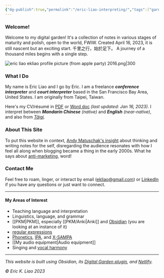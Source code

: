 ```yaml
---
{"dg-publish":true,"permalink":"/eric-liao-interpreting/","tags":["gardenEntry"],"created":"","updated":""}
---
```


### Welcome!

Welcome to my digital garden! It's a collection of notes in various stages of maturity and polish, open to the world, FWIW. Created April 16, 2023, it is still nascent but an exciting start. 千里之行，始於足下。 A journey of a thousand miles begins with a single step.

![eric liao ekliao profile picture (from apple party) 2016.png|300](/img/user/_attachments/eric%20liao%20ekliao%20profile%20picture%20(from%20apple%20party)%202016.png)

### What I Do

My name is Eric Liao and I go by Eric. I am a freelance ***conference interpreter*** and ***court interpreter*** based in the San Francisco Bay Area, United States. I am originally from Taipei, Taiwan. 

Here's my CV/résumé in [PDF](https://drive.google.com/file/d/1x2w2NirxGCWH6FfUQIGFDNAa1wWMs3oS/view?usp=sharing) or [Word doc](https://docs.google.com/document/d/1PSfvw_oGpZYrjDhLmePZDfkx-2DQbcLdtMUTyIZMV40/edit?usp=sharing) *(last updated: Jan 16, 2023)*. I interpret between ***Mandarin Chinese*** *(native)* and ***English*** *(near-native)*, and also from *[Tâigí](https://en.wikipedia.org/wiki/Taiwanese_Hokkien)*.

### About This Site

To put this website in context, [Andy Matuschak's insight](https://notes.andymatuschak.org/About_these_notes?stackedNotes=z4SDCZQeRo4xFEQ8H4qrSqd68ucpgE6LU155C) about thinking and writing notes for the self, disregarding the audience resonates with how I feel all along when blogging became a thing in the early 2000s. What he says about [anti-marketing](https://notes.andymatuschak.org/About_these_notes?stackedNotes=z21cgR9K3UcQ5a7yPsj2RUim3oM2TzdBByZu&stackedNotes=z4bK6LaSBRetDzuYkeCs3A8mJ8DufTbK4o6FS), word!

### Contact Me

Feel free to roam, linger, or interact by email (ekliao@gmail.com) or [LinkedIn](http://linkedin.com/in/ericliaointerpreter) if you have any questions or just want to connect.

---
#### My Areas of Interest

- Teaching language and interpretation
- Linguistics, language, and grammar
- [[PKM\|PKM]], especially [[PKM/Anki\|Anki]] and [Obsidian](https://obsidian.md/) (you are looking at an instance of it)
- [regular expressions](https://en.wikipedia.org/wiki/Regular_expression)
- [Phonetics](https://en.wikipedia.org/wiki/Phonetics), [IPA](https://en.wikipedia.org/wiki/International_Phonetic_Alphabet), and [X-SAMPA](https://en.wikipedia.org/wiki/X-SAMPA)
- [[My audio equipment\|Audio equipment]]
- Singing and [vocal harmony](https://en.wikipedia.org/wiki/Vocal_harmony)
---

*This website is built using Obsidian, its [Digital Garden plugin](https://github.com/oleeskild/obsidian-digital-garden), and [Netlify](https://www.netlify.com/).*

*© Eric K. Liao 2023*